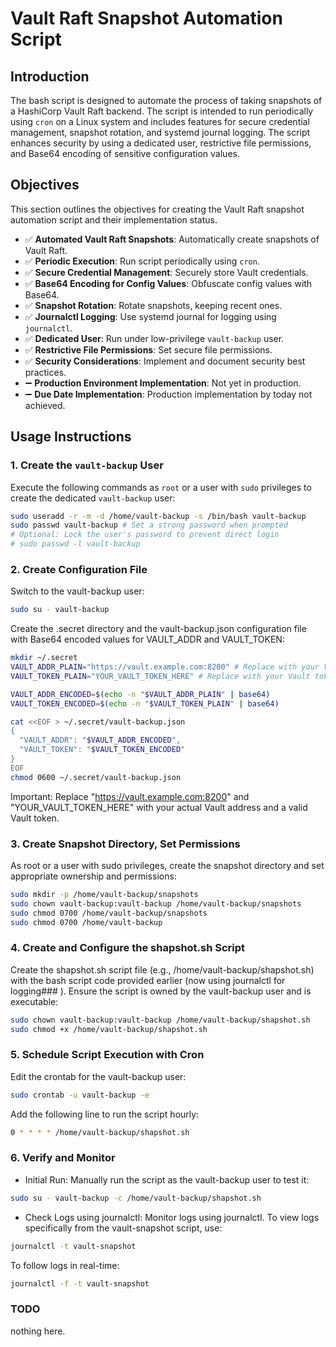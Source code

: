 # Vault Raft Snapshot Automation Script

## Introduction

The bash script is designed to automate the process of taking snapshots of a HashiCorp Vault Raft backend. The script is intended to run periodically using `cron` on a Linux system and includes features for secure credential management, snapshot rotation, and systemd journal logging. The script enhances security by using a dedicated user, restrictive file permissions, and Base64 encoding of sensitive configuration values.

## Objectives

This section outlines the objectives for creating the Vault Raft snapshot automation script and their implementation status.

* :white_check_mark: **Automated Vault Raft Snapshots**: Automatically create snapshots of Vault Raft.
* :white_check_mark: **Periodic Execution**: Run script periodically using `cron`.
* :white_check_mark: **Secure Credential Management**: Securely store Vault credentials.
* :white_check_mark: **Base64 Encoding for Config Values**: Obfuscate config values with Base64.
* :white_check_mark: **Snapshot Rotation**: Rotate snapshots, keeping recent ones.
* :white_check_mark: **Journalctl Logging**: Use systemd journal for logging using `journalctl`.
* :white_check_mark: **Dedicated User**: Run under low-privilege `vault-backup` user.
* :white_check_mark: **Restrictive File Permissions**: Set secure file permissions.
* :white_check_mark: **Security Considerations**: Implement and document security best practices.
* :heavy_minus_sign: **Production Environment Implementation**: Not yet in production.
* :heavy_minus_sign: **Due Date Implementation**: Production implementation by today not achieved.

## Usage Instructions

### 1. Create the `vault-backup` User

Execute the following commands as `root` or a user with `sudo` privileges to create the dedicated `vault-backup` user:

```bash
sudo useradd -r -m -d /home/vault-backup -s /bin/bash vault-backup
sudo passwd vault-backup # Set a strong password when prompted
# Optional: Lock the user's password to prevent direct login
# sudo passwd -l vault-backup
```

### 2. Create Configuration File

Switch to the vault-backup user:

```bash
sudo su - vault-backup
```

Create the .secret directory and the vault-backup.json configuration file with Base64 encoded values for VAULT_ADDR and VAULT_TOKEN:

```bash
mkdir ~/.secret
VAULT_ADDR_PLAIN="https://vault.example.com:8200" # Replace with your Vault address
VAULT_TOKEN_PLAIN="YOUR_VAULT_TOKEN_HERE" # Replace with your Vault token

VAULT_ADDR_ENCODED=$(echo -n "$VAULT_ADDR_PLAIN" | base64)
VAULT_TOKEN_ENCODED=$(echo -n "$VAULT_TOKEN_PLAIN" | base64)

cat <<EOF > ~/.secret/vault-backup.json
{
  "VAULT_ADDR": "$VAULT_ADDR_ENCODED",
  "VAULT_TOKEN": "$VAULT_TOKEN_ENCODED"
}
EOF
chmod 0600 ~/.secret/vault-backup.json
```

Important: Replace "<https://vault.example.com:8200>" and "YOUR_VAULT_TOKEN_HERE" with your actual Vault address and a valid Vault token.

### 3. Create Snapshot Directory, Set Permissions

As root or a user with sudo privileges, create the snapshot directory and set appropriate ownership and permissions:

```bash
sudo mkdir -p /home/vault-backup/snapshots
sudo chown vault-backup:vault-backup /home/vault-backup/snapshots
sudo chmod 0700 /home/vault-backup/snapshots
sudo chmod 0700 /home/vault-backup
```

### 4. Create and Configure the shapshot.sh Script

Create the shapshot.sh script file (e.g., /home/vault-backup/shapshot.sh) with the bash script code provided earlier (now using journalctl for logging### ). Ensure the script is owned by the vault-backup user and is executable:

```bash
sudo chown vault-backup:vault-backup /home/vault-backup/shapshot.sh
sudo chmod +x /home/vault-backup/shapshot.sh
```

### 5. Schedule Script Execution with Cron

Edit the crontab for the vault-backup user:

```bash
sudo crontab -u vault-backup -e
```

Add the following line to run the script hourly:

```bash
0 * * * * /home/vault-backup/shapshot.sh
```

### 6. Verify and Monitor

* Initial Run: Manually run the script as the vault-backup user to test it:

```bash
sudo su - vault-backup -c /home/vault-backup/shapshot.sh
```

* Check Logs using journalctl: Monitor logs using journalctl. To view logs specifically from the vault-snapshot script, use:

```bash
journalctl -t vault-snapshot
```

To follow logs in real-time:

```bash
journalctl -f -t vault-snapshot
```

### TODO

nothing here.
